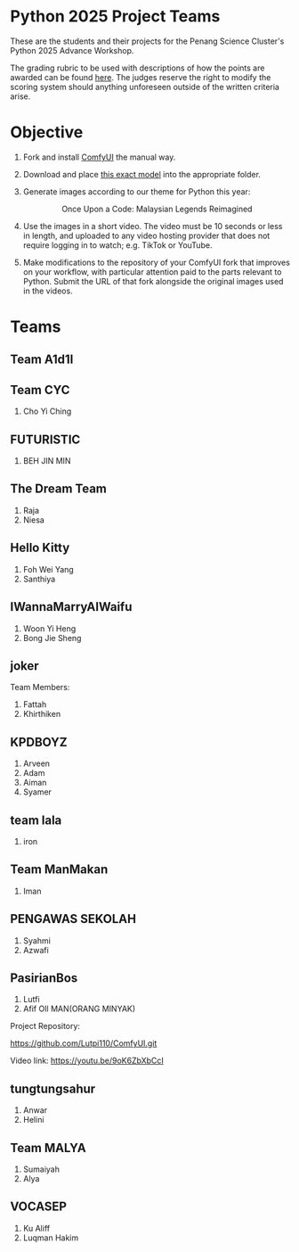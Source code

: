 # Python 2025 Project Teams

These are the students and their projects for the Penang Science Cluster's Python 2025 Advance Workshop.

The grading rubric to be used with descriptions of how the points are awarded can be found [here](https://github.com/PenangScienceCluster/python2025/wiki/Grading-Rubric). The judges reserve the right to modify the scoring system should anything unforeseen outside of the written criteria arise.

# Objective

1. Fork and install [ComfyUI](https://github.com/comfyanonymous/ComfyUI) the manual way.

2. Download and place [this exact model](https://huggingface.co/OnomaAIResearch/Illustrious-xl-early-release-v0/blob/main/Illustrious-XL-v0.1-GUIDED.safetensors) into the appropriate folder.

3. Generate images according to our theme for Python this year: <p align="center">
Once Upon a Code: Malaysian Legends Reimagined
</p>

4. Use the images in a short video. The video must be 10 seconds or less in length, and uploaded to any video hosting provider that does not require logging in to watch; e.g. TikTok or YouTube.

5. Make modifications to the repository of your ComfyUI fork that improves on your workflow, with particular attention paid to the parts relevant to Python. Submit the URL of that fork alongside the original images used in the videos.

# Teams
  
## Team A1d1l

## Team CYC
1. Cho Yi Ching

## FUTURISTIC
1. BEH JIN MIN

## The Dream Team

1. Raja
2. Niesa

## Hello Kitty

1. Foh Wei Yang
2. Santhiya

## IWannaMarryAIWaifu

1. Woon Yi Heng
2. Bong Jie Sheng

## joker

Team Members:

1. Fattah
2. Khirthiken

## KPDBOYZ

1. Arveen
2. Adam
3. Aiman
4. Syamer

## team lala

1. iron

## Team ManMakan

1. Iman

## PENGAWAS SEKOLAH

1. Syahmi
2. Azwafi 

## PasirianBos
1. Lutfi
2. Afif
   OIl MAN(ORANG MINYAK)
   
Project Repository:

https://github.com/Lutpi110/ComfyUI.git

Video link:
https://youtu.be/9oK6ZbXbCcI

## tungtungsahur

1. Anwar
2. Helini

## Team MALYA

1. Sumaiyah
2. Alya

## VOCASEP 
1. Ku Aliff
2. Luqman Hakim
